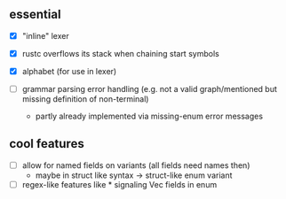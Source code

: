 ## essential
- [x] "inline" lexer 
- [x] rustc overflows its stack when chaining start symbols
- [x] alphabet (for use in lexer)

- [ ] grammar parsing error handling (e.g. not a valid graph/mentioned but missing definition of non-terminal)
  - partly already implemented via missing-enum error messages

## cool features
- [ ] allow for named fields on variants (all fields need names then)
  - maybe in struct like syntax
  -> struct-like enum variant
- [ ] regex-like features like * signaling Vec fields in enum